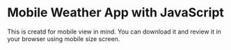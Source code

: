 # Mobile Weather App  with JavaScript
This is creatd for mobile view in mind. You can download it and review it in your browser using mobile size screen.

